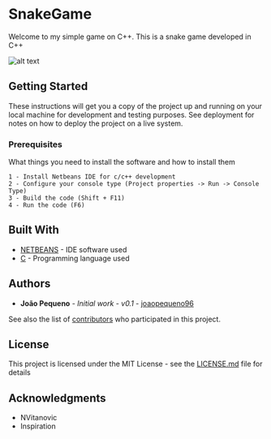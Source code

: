 # SnakeGame

Welcome to my simple game on C++. 
This is a snake game developed in C++

![alt text](https://github.com/joaopequeno96/SnakeGame/blob/master/icon.ico)

## Getting Started

These instructions will get you a copy of the project up and running on your local machine for development and testing purposes. See deployment for notes on how to deploy the project on a live system.

### Prerequisites

What things you need to install the software and how to install them

```
1 - Install Netbeans IDE for c/c++ development
2 - Configure your console type (Project properties -> Run -> Console Type)
3 - Build the code (Shift + F11)
4 - Run the code (F6)
```

## Built With

* [NETBEANS](https://netbeans.org) - IDE software used
* [C](https://en.wikipedia.org/wiki/C_(programming_language)) - Programming language used

## Authors

* **João Pequeno** - *Initial work - v0.1* - [joaopequeno96](https://github.com/joaopequeno96)

See also the list of [contributors](https://github.com/SnakeGame/contributors) who participated in this project.

## License

This project is licensed under the MIT License - see the [LICENSE.md](LICENSE.md) file for details

## Acknowledgments

* NVitanovic
* Inspiration


